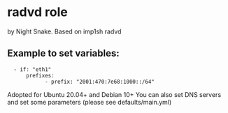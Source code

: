 # radvd role
by Night Snake. Based on imp1sh radvd

## Example to set variables:
```radvd_ifs:
  - if: "eth1"
      prefixes:
            - prefix: "2001:470:7e68:1000::/64"
```
Adopted for Ubuntu 20.04+ and Debian 10+
You can also set DNS servers and set some parameters (please see defaults/main.yml)
